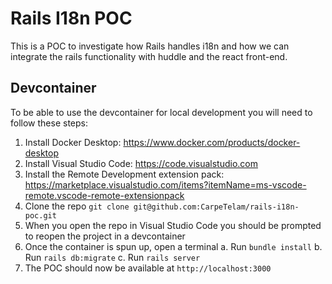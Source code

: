 # Rails I18n POC

This is a POC to investigate how Rails handles i18n and how we can integrate the rails functionality with huddle and the react front-end.

## Devcontainer

To be able to use the devcontainer for local development you will need to follow these steps:
1. Install Docker Desktop: https://www.docker.com/products/docker-desktop
2. Install Visual Studio Code: https://code.visualstudio.com
3. Install the Remote Development extension pack: https://marketplace.visualstudio.com/items?itemName=ms-vscode-remote.vscode-remote-extensionpack
4. Clone the repo `git clone git@github.com:CarpeTelam/rails-i18n-poc.git`
5. When you open the repo in Visual Studio Code you should be prompted to reopen the project in a devcontainer
6. Once the container is spun up, open a terminal
    a. Run `bundle install`
    b. Run `rails db:migrate`
    c. Run `rails server`
7. The POC should now be available at `http://localhost:3000`